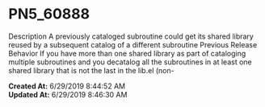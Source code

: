 # PN5_60888

Description A previously cataloged subroutine could get its shared library reused by a subsequent catalog of a different subroutine Previous Release Behavior If you have more than one shared library as part of cataloging multiple subroutines and you decatalog all the subroutines in at least one shared library that is not the last in the lib.el (non-  

**Created At:** 6/29/2019 8:44:52 AM  
**Updated At:** 6/29/2019 8:46:30 AM  

